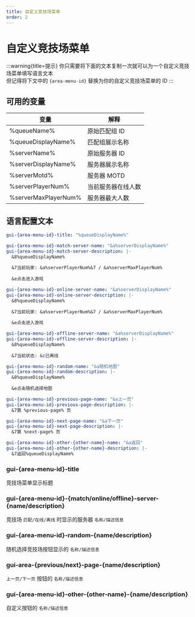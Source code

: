 ```yaml
---
title: 自定义竞技场菜单
order: 2
---
```


# 自定义竞技场菜单

:::warning{title=提示}
你只需要将下面的文本复制一次就可以为一个自定义竞技场菜单填写语言文本\
但记得将下文中的 `{area-menu-id}` 替换为你的自定义竞技场菜单的 ID
:::

## 可用的变量
| 变量                   | 解释        |
|----------------------|-----------|
| %queueName%          | 原始匹配组 ID  |
| %queueDisplayName%   | 匹配组展示名称   |
| %serverName%         | 原始服务器 ID  |
| %serverDisplayName%  | 服务器展示名称   |
| %serverMotd%         | 服务器 MOTD  |
| %serverPlayerNum%    | 当前服务器在线人数 |
| %serverMaxPlayerNum% | 服务器最大人数   |

## 语言配置文本

```yaml
gui-{area-menu-id}-title: "%queueDisplayName%"

gui-{area-menu-id}-match-server-name: "&a%serverDisplayName%"
gui-{area-menu-id}-match-server-description: |-
  &8%queueDisplayName%
  
  &7当前玩家: &a%serverPlayerNum%&7 / &a%serverMaxPlayerNum%
  
  &e点击进入游戏

gui-{area-menu-id}-online-server-name: "&a%serverDisplayName%"
gui-{area-menu-id}-online-server-description: |-
  &8%queueDisplayName%
  
  &7当前玩家: &a%serverPlayerNum%&7 / &a%serverMaxPlayerNum%
  
  &e点击进入游戏

gui-{area-menu-id}-offline-server-name: "&a%serverDisplayName%"
gui-{area-menu-id}-offline-server-description: |-
  &8%queueDisplayName%
  
  &7当前状态: &c已离线

gui-{area-menu-id}-random-name: "&a随机地图"
gui-{area-menu-id}-random-description: |-
  &8%queueDisplayName%
  
  &e点击随机选择地图

gui-{area-menu-id}-previous-page-name: "&a上一页"
gui-{area-menu-id}-previous-page-description: |-
  &7第 %previous-page% 页

gui-{area-menu-id}-next-page-name: "&a下一页"
gui-{area-menu-id}-next-page-description: |-
  &7第 %next-page% 页

gui-{area-menu-id}-other-{other-name}-name: "&a返回"
gui-{area-menu-id}-other-{other-name}-description: |-
  &7返回%queueDisplayName%
```

### gui-{area-menu-id}-title
竞技场菜单显示标题

### gui-{area-menu-id}-{match/online/offline}-server-{name/description}
竞技场 `匹配/在线/离线` 时显示的服务器 `名称/描述信息`

### gui-{area-menu-id}-random-{name/description}
随机选择竞技场按钮显示的 `名称/描述信息`

### gui-area-{previous/next}-page-{name/description}
`上一页/下一页` 按钮的 `名称/描述信息`

### gui-{area-menu-id}-other-{other-name}-{name/description}
自定义按钮的 `名称/描述信息`
